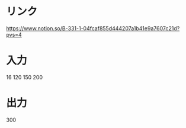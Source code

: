 # リンク
https://www.notion.so/B-331-1-04fcaf855d444207a1b41e9a7607c21d?pvs=4

# 入力
16 120 150 200

# 出力
300
